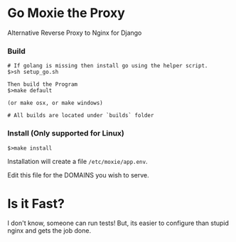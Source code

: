 # Go Moxie the Proxy
Alternative Reverse Proxy to Nginx for Django

### Build

```
# If golang is missing then install go using the helper script.
$>sh setup_go.sh
```

```
Then build the Program
$>make default 

(or make osx, or make windows)

# All builds are located under `builds` folder
```

### Install (Only supported for Linux)

```
$>make install
```

Installation will create a file `/etc/moxie/app.env`.

Edit this file for the DOMAINS you wish to serve.

# Is it Fast?

I don't know, someone can run tests! But, its easier to configure than stupid nginx and gets the job done.
